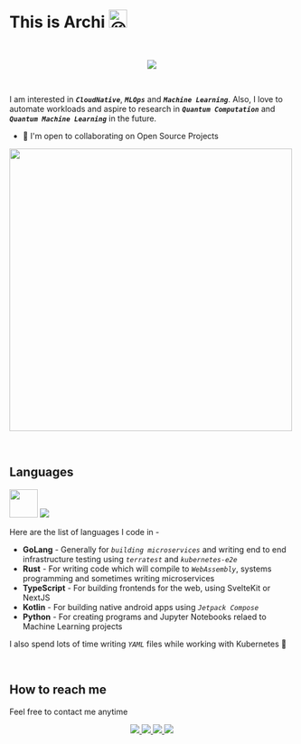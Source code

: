 # This is Archi <img src="https://fonts.gstatic.com/s/e/notoemoji/latest/1f609/512.gif" alt="😉" width="32" height="32">

<br />
<p align="center">
  <img src="https://skillicons.dev/icons?i=aws,gcp,kubernetes,nestjs,nextjs,svelte,redux,androidstudio,apollo,docker,githubactions,graphql,jest,linux,mongodb,postgres,redis,tensorflow,vite,wasm,figma"/>
</p>
<br />

I am interested in ***`CloudNative`***, ***`MLOps`*** and ***`Machine Learning`***. Also, I love to automate workloads and aspire to research in ***`Quantum Computation`*** and ***`Quantum Machine Learning`*** in the future.

* 🤝  I'm open to collaborating on Open Source Projects

<p>
  <img src="https://github-readme-stats.vercel.app/api?username=Archisman-Mridha" width= "500" />
</p>

<br />

## Languages

<p>
  <img src="https://img.icons8.com/color/48/000000/terraform.png" width="50" height="50" />
  <img src="https://skillicons.dev/icons?i=go,rust,ts,kotlin,python" />
</p>

Here are the list of languages I code in -

- **GoLang** - Generally for *`building microservices`* and writing end to end infrastructure testing using *`terratest`* and *`kubernetes-e2e`*
- **Rust** - For writing code which will compile to *`WebAssembly`*, systems programming and sometimes writing microservices
- **TypeScript** - For building frontends for the web, using SvelteKit or NextJS
- **Kotlin** - For building native android apps using *`Jetpack Compose`*
- **Python** - For creating programs and Jupyter Notebooks relaed to Machine Learning projects

I also spend lots of time writing *`YAML`* files while working with Kubernetes 🥹

<br />

## How to reach me
Feel free to contact me anytime
<p align="center">
  <a href="https://twitter.com/__pro__coder__">
    <img src="https://skillicons.dev/icons?i=twitter"/>
  </a>
  <a href="https://www.linkedin.com/in/archisman-mridha-219292198/">
    <img src="https://skillicons.dev/icons?i=linkedin"/>
  </a>
  <a href="mailto:archismanmridha12345@gmail.com">
    <img src="https://img.icons8.com/fluency/48/000000/mail.png"/>
  </a>
  <a href="https://www.instagram.com/__pro__coder__">
   <img src="https://skillicons.dev/icons?i=instagram" />
  </a>
</p>
